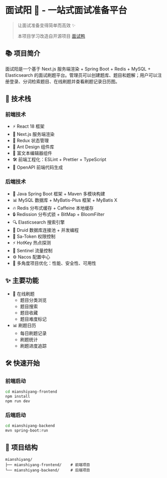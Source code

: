 # 面试阳 🐑 - 一站式面试准备平台

> 让面试准备变得简单而高效 ✨
> 
> 本项目学习改造自开源项目 [面试鸭](https://github.com/liyupi/mianshiya-next)

## 📚 项目简介

面试阳是一个基于 Next.js 服务端渲染 + Spring Boot + Redis + MySQL + Elasticsearch 的面试刷题平台。管理员可以创建题库、题目和题解；用户可以注册登录、分词检索题目、在线刷题并查看刷题记录日历图。

## 🚀 技术栈

### 前端技术
- ⚡️ React 18 框架
- 🎨 Next.js 服务端渲染
- 🔄 Redux 状态管理
- 📱 Ant Design 组件库
- 📝 富文本编辑器组件
- 🛠️ 前端工程化：ESLint + Prettier + TypeScript
- 🔌 OpenAPI 前端代码生成

### 后端技术
- 🍃 Java Spring Boot 框架 + Maven 多模块构建
- 📊 MySQL 数据库 + MyBatis-Plus 框架 + MyBatis X
- 🔥 Redis 分布式缓存 + Caffeine 本地缓存
- 🔒 Redission 分布式锁 + BitMap + BloomFilter
- 🔍 Elasticsearch 搜索引擎
- 💾 Druid 数据库连接池 + 并发编程
- 🔐 Sa-Token 权限控制
- ⚡️ HotKey 热点探测
- 🚦 Sentinel 流量控制
- ⚙️ Nacos 配置中心
- 🚀 多角度项目优化：性能、安全性、可用性

## ✨ 主要功能

- 📝 在线刷题
  - 题目分类浏览
  - 题目搜索
  - 题目收藏
  - 题目难度标记
- 📊 刷题日历
  - 每日刷题记录
  - 刷题统计
  - 刷题进度追踪

## 🛠️ 快速开始

### 前端启动
```bash
cd mianshiyang-frontend
npm install
npm run dev
```

### 后端启动
```bash
cd mianshiyang-backend
mvn spring-boot:run
```

## 📝 项目结构

```
mianshiyang/
├── mianshiyang-frontend/    # 前端项目
└── mianshiyang-backend/     # 后端项目
```

